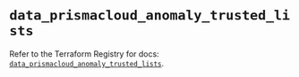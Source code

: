 # `data_prismacloud_anomaly_trusted_lists`

Refer to the Terraform Registry for docs: [`data_prismacloud_anomaly_trusted_lists`](https://registry.terraform.io/providers/paloaltonetworks/prismacloud/1.7.0/docs/data-sources/anomaly_trusted_lists).
